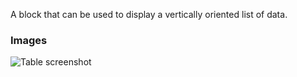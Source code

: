 A block that can be used to display a vertically oriented list of data.

### Images

![Table screenshot](https://gitlab.com/appsemble/appsemble/-/raw/0.22.10/config/assets/list.png)
